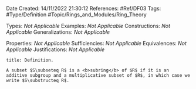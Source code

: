 <div class="topSpace"></div>

Date Created: 14/11/2022 21:30:12
References: #Ref/DF03
Tags: #Type/Definition #Topic/Rings_and_Modules/Ring_Theory

Types: <i>Not Applicable</i>
Examples: <i>Not Applicable</i>
Constructions: <i>Not Applicable</i>
Generalizations: <i>Not Applicable</i>

Properties: <i>Not Applicable</i>
Sufficiencies: <i>Not Applicable</i>
Equivalences: <i>Not Applicable</i>
Justifications: <i>Not Applicable</i>

``` ad-Definition
title: Definition.

A subset $S\subseteq R$ is a <b>subring</b> of $R$ if it is an additive subgroup and a multiplicative subset of $R$, in which case we write $S\substructeq R$.

```
